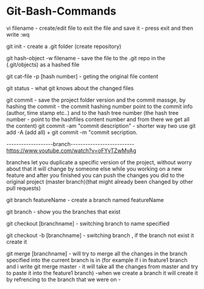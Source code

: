 # Git-Bash-Commands

vi filename - create/edit file
to exit the file and save it - press exit and then write :wq


git init - create a .git folder (create repository)

git hash-object -w filename - save the file to the .git repo in the (.git/objects) as a hashed file

git cat-file -p [hash number] - geting the original file content

git status - what git knows about the changed files

git commit - save the project folder version and the commit massge, 
by hashing the commit - the commit hashing number point to the commit info  (author, time stamp etc..) 
and to the hash tree number (the hash tree number - point to the hashfiles content number and from there we get all the content)
git commit -am "commit description" - shorter way two use git add -A (add all) + git commit -m "commit secription.

-------------------branch--------------------------
https://www.youtube.com/watch?v=oFYyTZwMyAg

branches let you duplicate a specific version of the project, without worry about that it will change by someone else while you 
working on a new feature and after you finished
you can push the changes you did to the original project (master branch)(that might already been changed by other pull requests)

git branch featureName - create a branch named featureName 

git branch - show you the branches that exist

git checkout [branchname] - switching branch to name specified

git checkout -b [branchname] - switching branch , if the branch not exist it create it

git merge [branchname] - will try to merge all the changes in the branch specified into the current branch is in (for example if i in 
feature1 branch and i write git merge master - it will take all the changes from master and try to paste it into the feature1 branch)
-when we create a branch it will create it by refrencing to the branch that we were on -